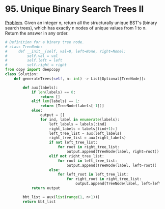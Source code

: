 # 95. Unique Binary Search Trees II

[Problem](https://leetcode.com/problems/unique-binary-search-trees-ii/). Given an integer n, return all the structurally unique BST's (binary search trees), which has exactly n nodes of unique values from 1 to n. Return the answer in any order.

```python
# Definition for a binary tree node.
# class TreeNode:
#     def __init__(self, val=0, left=None, right=None):
#         self.val = val
#         self.left = left
#         self.right = right
from copy import deepcopy
class Solution:
    def generateTrees(self, n: int) -> List[Optional[TreeNode]]:

        def aux(labels):
            if len(labels) == 0:
                return []
            elif len(labels) == 1:
                return [TreeNode(labels[-1])]
            else:
                output = []
                for ind, label in enumerate(labels):
                    left_labels = labels[:ind]
                    right_labels = labels[(ind+1):]
                    left_tree_list = aux(left_labels)
                    right_tree_list = aux(right_labels)
                    if not left_tree_list:
                        for root in right_tree_list:
                            output.append(TreeNode(label, right=root))
                    elif not right_tree_list:
                        for root in left_tree_list:
                            output.append(TreeNode(label, left=root))
                    else:
                        for left_root in left_tree_list:
                            for right_root in right_tree_list:
                                output.append(TreeNode(label, left=left_root, right=right_root))
            return output

        bbt_list = aux(list(range(1, n+1)))
        return bbt_list
```